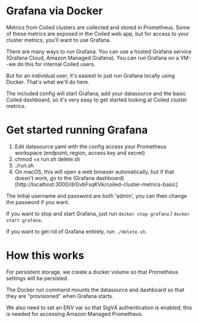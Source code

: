 # Grafana via Docker

Metrics from Coiled clusters are collected and stored in Prometheus. Some of these metrics are exposed in the Coiled web app, but for access to your cluster metrics, you'll want to use Grafana.

There are many ways to run Grafana. You can use a hosted Grafana service (Grafana Cloud, Amazon Managed Grafana). You can run Grafana on a VM--we do this for internal Coiled users.

But for an individual user, it's easiest to just run Grafana locally using Docker. That's what we'll do here.

The included config will start Grafana, add your datasource and the basic Coiled dashboard, so it's very easy to get started looking at Coiled cluster metrics.

# Get started running Grafana

1. Edit datasource.yaml with the config access your Prometheus workspace (endpoint, region, access key and secret)
2. chmod +x run.sh delete.sh
3. ./run.sh
4. On macOS, this will open a web browser automatically, but if that doesn't work, go to the (Grafana dashboard)[http://localhost:3000/d/GvbFsqKVk/coiled-cluster-metrics-basic]

The initial username and password are both 'admin', you can then change the password if you want.

If you want to stop and start Grafana, just run `docker stop grafana` / `docker start grafana`.

If you want to get rid of Grafana entirely, run `./delete.sh`.

# How this works

For persistent storage, we create a docker volume so that Prometheus settings will be persisted.

The Docker run command mounts the datasource and dashboard so that they are "provisioned" when Grafana starts.

We also need to set an ENV var so that SigV4 authentication is enabled; this is needed for accessing Amazon Managed Prometheus.
